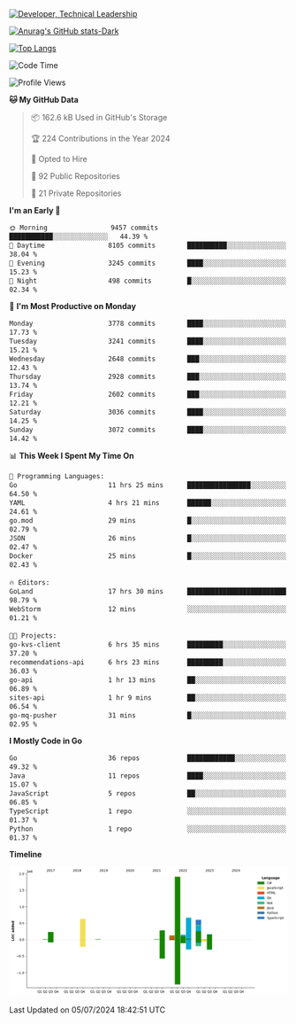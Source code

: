 <div>
  <a href="https://www.linkedin.com/in/arielpineiro/" target="_blank" rel="nofollow noopener noreferrer">
    <img src="https://img.shields.io/badge/-LinkedIn-%230077B5?style=for-the-badge&logo=linkedin&logoColor=white" alt="Developer, Technical Leadership" title="Ariel Piñeiro">
  </a>
</div>

[![Anurag's GitHub stats-Dark](https://github-readme-stats.vercel.app/api?username=arielsrv&show_icons=true&theme=dark#gh-dark-mode-only)](https://github.com/anuraghazra/github-readme-stats#gh-dark-mode-only)

[![Top Langs](https://github-readme-stats.vercel.app/api/top-langs/?username=arielsrv&layout=compact&langs_count=10&theme=dark#gh-dark-mode-only)](https://github.com/anuraghazra/github-readme-stats&theme=dark#gh-dark-mode-only)

<!--START_SECTION:waka-->
![Code Time](http://img.shields.io/badge/Code%20Time-1%2C001%20hrs%2058%20mins-blue)

![Profile Views](http://img.shields.io/badge/Profile%20Views-1-blue)

**🐱 My GitHub Data** 

> 📦 162.6 kB Used in GitHub's Storage 
 > 
> 🏆 224 Contributions in the Year 2024
 > 
> 💼 Opted to Hire
 > 
> 📜 92 Public Repositories 
 > 
> 🔑 21 Private Repositories 
 > 
**I'm an Early 🐤** 

```text
🌞 Morning                9457 commits        ███████████░░░░░░░░░░░░░░   44.39 % 
🌆 Daytime                8105 commits        ██████████░░░░░░░░░░░░░░░   38.04 % 
🌃 Evening                3245 commits        ████░░░░░░░░░░░░░░░░░░░░░   15.23 % 
🌙 Night                  498 commits         █░░░░░░░░░░░░░░░░░░░░░░░░   02.34 % 
```
📅 **I'm Most Productive on Monday** 

```text
Monday                   3778 commits        ████░░░░░░░░░░░░░░░░░░░░░   17.73 % 
Tuesday                  3241 commits        ████░░░░░░░░░░░░░░░░░░░░░   15.21 % 
Wednesday                2648 commits        ███░░░░░░░░░░░░░░░░░░░░░░   12.43 % 
Thursday                 2928 commits        ███░░░░░░░░░░░░░░░░░░░░░░   13.74 % 
Friday                   2602 commits        ███░░░░░░░░░░░░░░░░░░░░░░   12.21 % 
Saturday                 3036 commits        ████░░░░░░░░░░░░░░░░░░░░░   14.25 % 
Sunday                   3072 commits        ████░░░░░░░░░░░░░░░░░░░░░   14.42 % 
```


📊 **This Week I Spent My Time On** 

```text
💬 Programming Languages: 
Go                       11 hrs 25 mins      ████████████████░░░░░░░░░   64.50 % 
YAML                     4 hrs 21 mins       ██████░░░░░░░░░░░░░░░░░░░   24.61 % 
go.mod                   29 mins             █░░░░░░░░░░░░░░░░░░░░░░░░   02.79 % 
JSON                     26 mins             █░░░░░░░░░░░░░░░░░░░░░░░░   02.47 % 
Docker                   25 mins             █░░░░░░░░░░░░░░░░░░░░░░░░   02.43 % 

🔥 Editors: 
GoLand                   17 hrs 30 mins      █████████████████████████   98.79 % 
WebStorm                 12 mins             ░░░░░░░░░░░░░░░░░░░░░░░░░   01.21 % 

🐱‍💻 Projects: 
go-kvs-client            6 hrs 35 mins       █████████░░░░░░░░░░░░░░░░   37.20 % 
recommendations-api      6 hrs 23 mins       █████████░░░░░░░░░░░░░░░░   36.03 % 
go-api                   1 hr 13 mins        ██░░░░░░░░░░░░░░░░░░░░░░░   06.89 % 
sites-api                1 hr 9 mins         ██░░░░░░░░░░░░░░░░░░░░░░░   06.54 % 
go-mq-pusher             31 mins             █░░░░░░░░░░░░░░░░░░░░░░░░   02.95 % 
```

**I Mostly Code in Go** 

```text
Go                       36 repos            ████████████░░░░░░░░░░░░░   49.32 % 
Java                     11 repos            ████░░░░░░░░░░░░░░░░░░░░░   15.07 % 
JavaScript               5 repos             ██░░░░░░░░░░░░░░░░░░░░░░░   06.85 % 
TypeScript               1 repo              ░░░░░░░░░░░░░░░░░░░░░░░░░   01.37 % 
Python                   1 repo              ░░░░░░░░░░░░░░░░░░░░░░░░░   01.37 % 
```



**Timeline**

![Lines of Code chart](https://raw.githubusercontent.com/arielsrv/arielsrv/main/assets/bar_graph.png)


 Last Updated on 05/07/2024 18:42:51 UTC
<!--END_SECTION:waka-->

